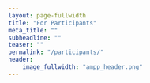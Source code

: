 ```yaml
---
layout: page-fullwidth
title: "For Participants"
meta_title: ""
subheadline: ""
teaser: ""
permalink: "/participants/"
header:
    image_fullwidth: "ampp_header.png"
---
```

 

